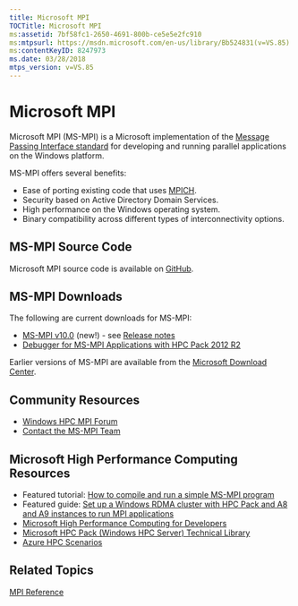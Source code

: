 ```yaml
---
title: Microsoft MPI
TOCTitle: Microsoft MPI
ms:assetid: 7bf58fc1-2650-4691-800b-ce5e5e2fc910
ms:mtpsurl: https://msdn.microsoft.com/en-us/library/Bb524831(v=VS.85)
ms:contentKeyID: 8247973
ms.date: 03/28/2018
mtps_version: v=VS.85
---
```


# Microsoft MPI

Microsoft MPI (MS-MPI) is a Microsoft implementation of the [Message Passing Interface standard](https://www.mpi-forum.org) for developing and running parallel applications on the Windows platform.

MS-MPI offers several benefits:

  - Ease of porting existing code that uses [MPICH](https://www.mpich.org).
  - Security based on Active Directory Domain Services.
  - High performance on the Windows operating system.
  - Binary compatibility across different types of interconnectivity options.

## MS-MPI Source Code

Microsoft MPI source code is available on [GitHub](https://github.com/Microsoft/Microsoft-MPI).

## MS-MPI Downloads

The following are current downloads for MS-MPI:

  - [MS-MPI v10.0](https://www.microsoft.com/download/details.aspx?id=57467) (new\!) - see [Release notes](microsoft-mpi-release-notes.md)
  - [Debugger for MS-MPI Applications with HPC Pack 2012 R2](https://go.microsoft.com/fwlink/p/?linkid=390711)

Earlier versions of MS-MPI are available from the [Microsoft Download Center](https://go.microsoft.com/fwlink/p/?linkid=390734).

##  Community Resources

  - [Windows HPC MPI Forum](https://social.microsoft.com/forums/en-us/home?forum=windowshpcmpi)
  - [Contact the MS-MPI Team](mailto:askmpi@microsoft.com)

## Microsoft High Performance Computing Resources

  - Featured tutorial: [How to compile and run a simple MS-MPI program](https://blogs.technet.com/b/windowshpc/archive/2015/02/02/how-to-compile-and-run-a-simple-ms-mpi-program.aspx)
  - Featured guide: [Set up a Windows RDMA cluster with HPC Pack and A8 and A9 instances to run MPI applications](https://github.com/uglide/azure-content/blob/master/articles/virtual-machines/virtual-machines-windows-classic-hpcpack-rdma-cluster.md)
  - [Microsoft High Performance Computing for Developers](https://msdn.microsoft.com/en-us/library/ff976568.aspx)
  - [Microsoft HPC Pack (Windows HPC Server) Technical Library](https://technet.microsoft.com/library/cc514029)
  - [Azure HPC Scenarios](https://www.microsoft.com/hpc)

## Related Topics

[MPI Reference](mpi-reference.md)

